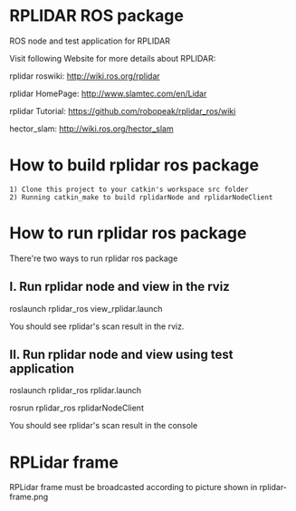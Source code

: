 RPLIDAR ROS package
=====================================================================

ROS node and test application for RPLIDAR

Visit following Website for more details about RPLIDAR:

rplidar roswiki: http://wiki.ros.org/rplidar

rplidar HomePage:   http://www.slamtec.com/en/Lidar

rplidar Tutorial:  https://github.com/robopeak/rplidar_ros/wiki

hector_slam: http://wiki.ros.org/hector_slam

How to build rplidar ros package
=====================================================================
    1) Clone this project to your catkin's workspace src folder
    2) Running catkin_make to build rplidarNode and rplidarNodeClient

How to run rplidar ros package
=====================================================================
There're two ways to run rplidar ros package

I. Run rplidar node and view in the rviz
------------------------------------------------------------
roslaunch rplidar_ros view_rplidar.launch

You should see rplidar's scan result in the rviz.

II. Run rplidar node and view using test application
------------------------------------------------------------
roslaunch rplidar_ros rplidar.launch

rosrun rplidar_ros rplidarNodeClient

You should see rplidar's scan result in the console

RPLidar frame
=====================================================================
RPLidar frame must be broadcasted according to picture shown in
rplidar-frame.png
